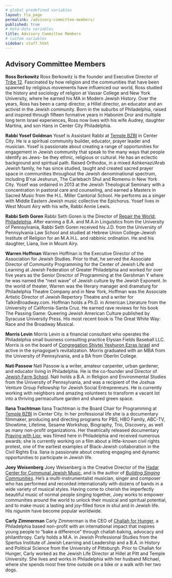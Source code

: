 ```yaml
---
# global predefined variables
layout: tla_page
permalink: /advisory-committee-members/
published: true
# meta-data variables
title: Advisory Committee Members
# custom variables
sidebar: staff.html
---
```

## Advisory Committee Members

**Ross Berkowitz**
Ross Berkowitz is the founder and Executive Director of [Tribe 12](http://www.tribe12.org/). Fascinated by how religion and the communities that have been spawned by religious movements have influenced our world, Ross studied the history and sociology of religion at Vassar College and New York University, where he earned his MA in Modern Jewish History. Over the years, Ross has been a camp director, a Hillel director, an educator and an activist in the Jewish community. Born in the suburbs of Philadelphia, raised and inspired through fifteen formative years in Habonim Dror and multiple long term Israel experiences, Ross now lives with his wife Audrey, daughter Martina, and son Hans in Center City Philadelphia.

**Rabbi Yosef Goldman**
Yosef is Assistant Rabbi at [Temple BZBI](http://www.bzbi.org/) in Center City. He is a spiritual community builder, educator, prayer leader and musician. Yosef is passionate about creating a range of opportunities for engagement in Jewish community that speak to the many ways that people identify as Jews- be they ethnic, religious or cultural. He has an eclectic background and spiritual path. Raised Orthodox, in a mixed Ashkenazi/Arab Jewish family, he has since studied, taught and created sacred prayer space in communities throughout the Jewish denominational spectrum, including B’nai Jeshurun, The Carlebach Shul and Romemu in New York City. Yosef was ordained in 2013 at the Jewish Theological Seminary with a concentration in pastoral care and counseling, and earned a Masters in Sacred Music from the H.L. Miller Cantorial School. He performs as a singer with Middle Eastern Jewish music collective the Epichorus. Yosef lives in West Mount Airy with his wife, Rabbi Annie Lewis.

**Rabbi Seth Goren**
Rabbi Seth Goren is the Director of [Repair the World: Philadelphia](http://www.werepair.org/). After earning a B.A. and M.A.in Linguistics from the University of Pennsylvania, Rabbi Seth Goren received his J.D. from the University of Pennsylvania Law School and studied at Hebrew Union College-Jewish Institute of Religion for an M.A.H.L. and rabbinic ordination. He and his daughter, Liana, live in Mount Airy.

**Warren Hoffman**
Warren Hoffman is the Executive Director of the Association for Jewish Studies. Prior to that, he served the Associate Director of Community Programming for the Center of Jewish Life and Learning at Jewish Federation of Greater Philadelphia and worked for over five years as the Senior Director of Programming at the Gershman Y where he was named the “next wave” of Jewish culture by the Jewish Exponent. In the world of theater, Warren was the literary manager and dramaturg for Philadelphia Theatre Company and in New York, Hoffman was the Associate Artistic Director of Jewish Repertory Theatre and a writer for TalkinBroadway.com. Hoffman holds a Ph.D. in American Literature from the University of California-Santa Cruz. He earned rave reviews for his book The Passing Game: Queering Jewish American Culture published by Syracuse University Press. His most recent book is The Great White Way: Race and the Broadway Musical.
        
**Morris Levin**
Morris Levin is a financial consultant who operates the Philadelphia small business consulting practice Elysian Fields Baseball LLC. Morris is on the board of [Congregation Shivtei Yeshuron Ezras Israel](http://www.thelittleshul.org/) and active in the synagogue’s revitalization. Morris graduated with an MBA from the University of Pennsylvania, and a BA from Oberlin College.
        
**Nati Passow**
Nati Passow is a writer, amateur carpenter, urban gardener, and educator living in Philadelphia. He is the co-founder and Director of [Jewish Farm School](http://www.jewishfarmschool.org/). Nati holds a B.A. in Religion and Environmental Studies from the University of Pennsylvania, and was a recipient of the Joshua Venture Group Fellowship for Jewish Social Entrepreneurs. He is currently working with neighbors and amazing volunteers to transform a vacant lot into a thriving permaculture garden and shared green space.
        
**Ilana Trachtman**
Ilana Trachtman is the Board Chair for Programming at [Temple BZBI](http://www.bzbi.org/) in Center City. In her professional life she is a documentary filmmaker, producing and directing programs for PBS, HBO Family, ABC-TV, Showtime, Lifetime, Sesame Workshop, Biography, Trio, Discovery, as well as many non-profit organizations. Her theatrically released documentary [Praying with Lior](http://www.prayingwithlior.com/), was filmed here in Philadelphia and received numerous awards; she is currently working on a film about a little-known civil rights protest, one of the earliest examples of Black-Jewish collaboration in the Civil Rights Era. Ilana is passionate about creating engaging and dynamic opportunities to participate in Jewish life.
        
**Joey Weisenberg**
Joey Weisenberg is the Creative Director of the [Hadar Center for Communal Jewish Music](http://www.mechonhadar.org/programs/singing-communities-intensive), and is the author of [_Building Singing Communities_](http://www.mechonhadar.org/tefillah-music/books). He’s a multi-instrumentalist musician, singer and composer who has performed and recorded internationally with dozens of bands in a wide variety of musical styles. Having come to cherish the imperfectly beautiful music of normal people singing together, Joey works to empower communities around the world to unlock their musical and spiritual potential, and to make music a lasting and joy-filled force in shul and in Jewish life. His _nigunim_ have become popular worldwide.
        
**Carly Zimmerman**
Carly Zimmerman is the CEO of [Challah for Hunger](http://challahforhunger.org/), a Philadelphia based non-profit with an international impact that inspires young people to “bake a difference” through challah baking, advocacy and philanthropy. Carly holds a M.A. in Jewish Professional Studies from the Spertus Institute of Jewish Learning and Leadership and a B.A. in History and Political Science from the University of Pittsburgh. Prior to Challah for Hunger, Carly worked as the Jewish Life Director at Hillel at Pitt and Temple University. She lives and works in Philadelphia with her husband Michael, where she spends most free time outside on a bike or a walk with her two dogs.
